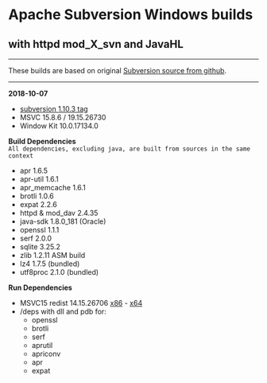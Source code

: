 # Apache Subversion Windows builds #
## with httpd mod_X_svn and JavaHL ##

----
These builds are based on original [Subversion source from github](https://github.com/apache/subversion).

----
**2018-10-07**

- [subversion 1.10.3 tag](https://github.com/apache/subversion/tree/1.10.3)
- MSVC 15.8.6 / 19.15.26730
- Window Kit 10.0.17134.0

**Build Dependencies**  
 ``All dependencies, excluding java, are built from sources in the same context``

 - apr 1.6.5
 - apr-util 1.6.1
 - apr_memcache 1.6.1
 - brotli 1.0.6
 - expat 2.2.6
 - httpd & mod_dav 2.4.35
 - java-sdk 1.8.0_181 (Oracle)
 - openssl 1.1.1
 - serf 2.0.0
 - sqlite 3.25.2
 - zlib 1.2.11 ASM build
 - lz4 1.7.5 (bundled)
 - utf8proc 2.1.0 (bundled)

**Run Dependencies**

- MSVC15 redist 14.15.26706 [x86](https://aka.ms/vs/15/release/VC_redist.x86.exe) - [x64](https://aka.ms/vs/15/release/VC_redist.x64.exe)
- /deps with dll and pdb for:
  - openssl
  - brotli
  - serf
  - aprutil
  - apriconv
  - apr
  - expat